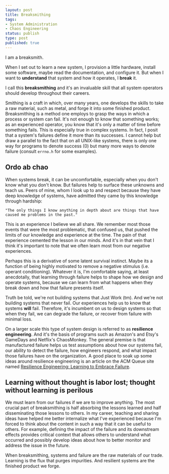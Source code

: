 ```yaml
---
layout: post
title: Breaksmithing
tags:
- System Administration
- Chaos Engineering
status: publish
type: post
published: true
---
```


I am a breaksmith.

When I set out to learn a new system, I provision a little hardware, install
some software, maybe read the documentation, and configure it. But when I want
to **understand** that system and how it operates, I **break** it.

I call this **breaksmithing** and it's an invaluable skill that all system operators
should develop throughout their careers.

Smithing is a craft in which, over many years, one develops the skills to take
a raw material, such as metal, and forge it into some finished product.
Breaksmithing is a method one employs to grasp the ways in which a process or system can
fail. It's not enough to know that something works; as an experienced operator,
you know that it's only a matter of time before something fails. This is
especially true in complex systems. In fact, I posit that a system's failures
define it more than its successes. I cannot help but draw a parallel to the fact
that on all UNIX-like systems, there is only one way for programs to denote
success (0) but many more ways to denote failure (consult ``errno.h`` for some examples).

## Ordo ab chao

When systems break, it can be uncomfortable, especially when you don't know what
you don't know. But failures help to surface these unknowns and teach us.
Peers of mine, whom I look up to and respect because they have deep knowledge
of systems, have admitted they came by this knowledge through hardship:

    "The only things I know anything in depth about are things that have
    caused me problems in the past."

This is an experience I believe we all share. We remember most those events
that were the most problematic, that confused us, that pushed the limits of our
knowledge and experience at the time. The pain of that experience cemented the
lesson in our minds. And it's in that vein that I think it's important to note
that we often learn most from our negative experiences.

Perhaps this is a derivative of some latent survival instinct. Maybe its a
function of being highly motivated to remove a negative stimulus (i.e. operant
conditioning). Whatever it is, I'm comfortable saying, at least anecdotally,
that learning through failure helps to shape how we design and operate systems,
because we can learn from what happens when they break down and how that failure
presents itself.

Truth be told, we're not building systems that Just Work (tm). And we're not
building systems that never fail. Our experiences help us to know that systems
**will** fail. Therefore, it's incumbent on us to design systems so that when they
fail, we can degrade the failure, or recover from failure with
minimal loss.

On a larger scale this type of system design is referred to as **resilience
engineering**. And it's the basis of programs such as Amazon's and Etsy's GameDays
and Netflix's ChaosMonkey. The general premise is that manufactured failure helps
us test assumptions about how our systems fail, our ability to detect the failure,
how engineers respond, and what impact those failures have on the organization.
A good place to soak up some ideas around resilience engineering is an article
on the ACM Queue site named
[Resilience Engineering: Learning to Embrace Failure](http://queue.acm.org/detail.cfm?id=2371297).

## Learning without thought is labor lost; thought without learning is perilous

We must learn from our failures if we are to improve anything.
The most crucial part of breaksmithing is half absorbing the lessons learned
and half disseminating those lessons to others. In my career, teaching and
sharing ideas have helped me better internalize what I've experienced because
I'm forced to think about the content in such a way that it can be useful to
others. For example, defining the impact of the failure and its downstream
effects provides critical context that allows others to understand what occurred
and possibly develop ideas about how to better monitor and address the issue in
the future.

When breaksmithing, systems and failure are the raw materials of our trade.
Learning is the flux that purges impurities. And resilient systems are the finished
product we forge.

